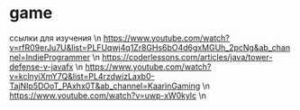 # game
ссылки для изучения \n
https://www.youtube.com/watch?v=rfR09erJu7U&list=PLFUqwj4q1Zr8GHs6bO4d6gxMGUh_2pcNg&ab_channel=IndieProgrammer \n
https://coderlessons.com/articles/java/tower-defense-v-javafx \n
https://www.youtube.com/watch?v=kclnyiXmY7Q&list=PL4rzdwizLaxb0-TajNIp5DOoT_PAxhx0T&ab_channel=KaarinGaming \n
https://www.youtube.com/watch?v=uwp-xW0kylc \n
